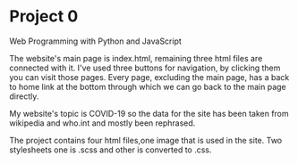 # Project 0

Web Programming with Python and JavaScript

The website's main page is index.html, remaining three html files are connected with it. I've used three buttons for navigation, by clicking them you can visit those pages. Every page, excluding the main page, has a back to home link at the bottom through which we can go back to the main page directly.

My website's topic is COVID-19 so the data for the site has been taken from wikipedia and who.int and mostly been rephrased.

The project contains four html files,one image that is used in the site. Two stylesheets one is .scss and other is converted to .css.